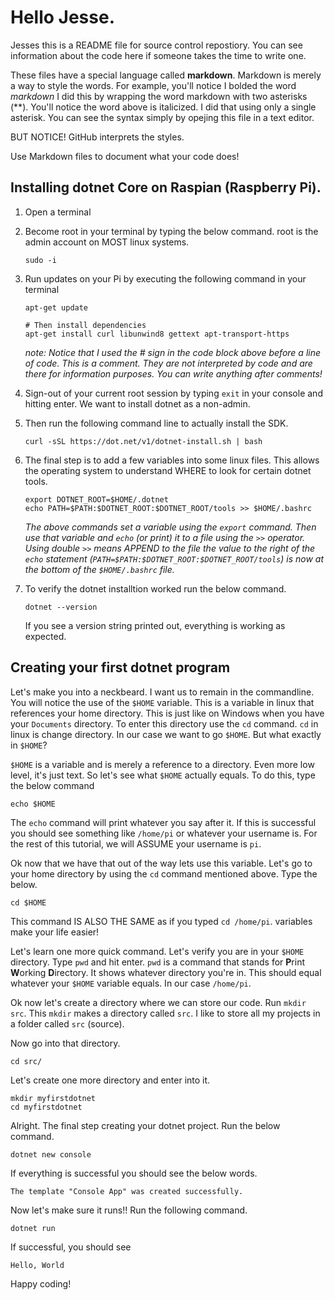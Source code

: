 # Hello Jesse.

Jesses this is a README file for source control repostiory. You can see information about the code here if someone takes the time to write one.

These files have a special language called **markdown**. Markdown is merely a way to style the words. For example, you'll notice I bolded the word *markdown* I did this by wrapping the word markdown with two asterisks (**). You'll notice the word above is italicized. I did that using only a single asterisk. You can see the syntax simply by opejing this file in a text editor. 

BUT NOTICE! GitHub interprets the styles. 

Use Markdown files to document what your code does!


## Installing dotnet Core on Raspian (Raspberry Pi).

1. Open a terminal
2. Become root in your terminal by typing the below command. root is the admin account on MOST linux systems. 

    ```
    sudo -i
    ```
3. Run updates on your Pi by executing the following command in your terminal
   
   ```
   apt-get update

   # Then install dependencies
   apt-get install curl libunwind8 gettext apt-transport-https
   ```
   *note: Notice that I used the # sign in the code block above before a line of code. This is a comment. They are not interpreted by code and are there for information purposes. You can write anything after comments!*

4. Sign-out of your current root session by typing `exit` in your console and hitting enter. We want to install dotnet as a non-admin.

5. Then run the following command line to actually install the SDK.
   
   ```
   curl -sSL https://dot.net/v1/dotnet-install.sh | bash
   ```

6. The final step is to add a few variables into some linux files. This allows the operating system to understand WHERE to look for certain dotnet tools.

   ```
   export DOTNET_ROOT=$HOME/.dotnet
   echo PATH=$PATH:$DOTNET_ROOT:$DOTNET_ROOT/tools >> $HOME/.bashrc
   ```
   *The above commands set a variable using the `export` command. Then use that variable and `echo` (or print) it to a file using the `>>` operator. Using double `>>` means APPEND to the file the value to the right of the `echo`  statement (`PATH=$PATH:$DOTNET_ROOT:$DOTNET_ROOT/tools`) is now at the bottom of the `$HOME/.bashrc` file.*

7. To verify the dotnet installtion worked run the below command.


   ```
   dotnet --version
   ```
   If you see a version string printed out, everything is working as expected.


## Creating your first dotnet program 

Let's make you into a neckbeard. I want us to remain in the commandline. You will notice the use of the `$HOME` variable. This is a variable in linux that references your home directory. This is just like on Windows when you have your `Documents` directory. To enter this directory use the `cd` command. `cd` in linux is change directory. In our case we want to go `$HOME`. But what exactly in `$HOME`?

`$HOME` is a variable and is merely a reference to a directory. Even more low level, it's just text. So let's see what `$HOME` actually equals. To do this, type the below command
```
echo $HOME
```
The `echo` command will print whatever you say after it. If this is successful you should see something like `/home/pi` or whatever your username is. For the rest of this tutorial, we will ASSUME your username is `pi`.

Ok now that we have that out of the way lets use this variable. Let's go to your home directory by using the `cd` command mentioned above. Type the below.

```
cd $HOME
```
This command IS ALSO THE SAME as if you typed `cd /home/pi`. variables make your life easier!

Let's learn one more quick command. Let's verify you are in your `$HOME` directory. Type `pwd` and hit enter. `pwd` is a command that stands for **P**rint **W**orking **D**irectory. It shows whatever directory you're in. This should equal whatever your `$HOME` variable equals. In our case `/home/pi`.

Ok now let's create a directory where we can store our code. Run `mkdir src`.
This `mkdir` makes a directory called `src`. I like to store all my projects in a folder called `src` (source). 

Now go into that directory. 
```
cd src/
```

Let's create one more directory and enter into it.
```
mkdir myfirstdotnet
cd myfirstdotnet
```

Alright. The final step creating your dotnet project. Run the below command.
```
dotnet new console
```

If everything is successful you should see the below words.

    The template "Console App" was created successfully.

Now let's make sure it runs!! Run the following command.
```
dotnet run
```

If successful, you should see 
    
    Hello, World

Happy coding!





